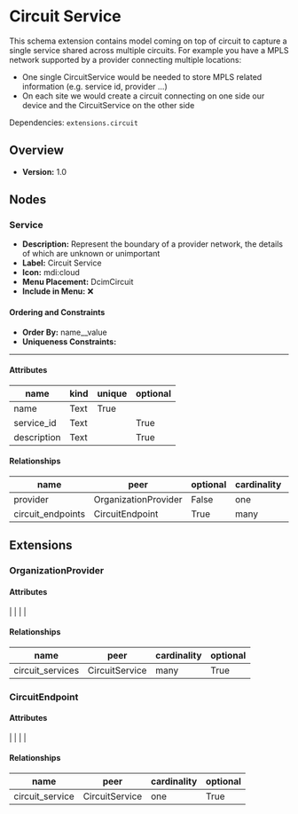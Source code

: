 # Circuit Service

This schema extension contains model coming on top of circuit to capture a single
service shared across multiple circuits.
For example you have a MPLS network supported by a provider connecting multiple locations:
- One single CircuitService would be needed to store MPLS related information (e.g.
service id, provider ...)
- On each site we would create a circuit connecting on one side our device and the
CircuitService on the other side



Dependencies: `extensions.circuit`
## Overview
- **Version:** 1.0
## Nodes
### **Service**
- **Description:** Represent the boundary of a provider network, the details of which are unknown or unimportant
- **Label:** Circuit Service
- **Icon:** mdi:cloud
- **Menu Placement:** DcimCircuit
- **Include in Menu:** ❌

#### Ordering and Constraints
- **Order By:** name__value
- **Uniqueness Constraints:** 
---
#### Attributes
| name | kind | unique | optional |
| ---- | ---- | ------ | -------- |
| name | Text | True |  |
| service_id | Text |  | True |
| description | Text |  | True |

#### Relationships
| name | peer | optional | cardinality | kind |
| ---- | ---- | -------- | ----------- | ---- |
| provider | OrganizationProvider | False | one | Attribute |
| circuit_endpoints | CircuitEndpoint | True | many | Component |

## Extensions
### OrganizationProvider
#### Attributes
|  |
|  |

#### Relationships
| name | peer | cardinality | optional |
| ---- | ---- | ----------- | -------- |
| circuit_services | CircuitService | many | True |

### CircuitEndpoint
#### Attributes
|  |
|  |

#### Relationships
| name | peer | cardinality | optional |
| ---- | ---- | ----------- | -------- |
| circuit_service | CircuitService | one | True |

